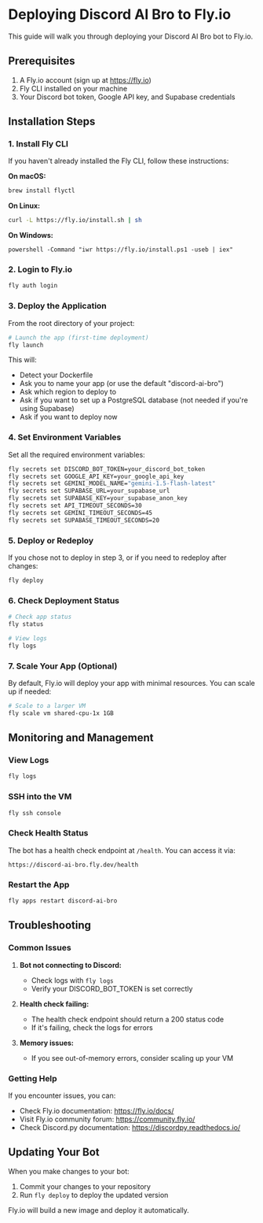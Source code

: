 # Deploying Discord AI Bro to Fly.io

This guide will walk you through deploying your Discord AI Bro bot to Fly.io.

## Prerequisites

1. A Fly.io account (sign up at https://fly.io)
2. Fly CLI installed on your machine
3. Your Discord bot token, Google API key, and Supabase credentials

## Installation Steps

### 1. Install Fly CLI

If you haven't already installed the Fly CLI, follow these instructions:

**On macOS:**
```bash
brew install flyctl
```

**On Linux:**
```bash
curl -L https://fly.io/install.sh | sh
```

**On Windows:**
```
powershell -Command "iwr https://fly.io/install.ps1 -useb | iex"
```

### 2. Login to Fly.io

```bash
fly auth login
```

### 3. Deploy the Application

From the root directory of your project:

```bash
# Launch the app (first-time deployment)
fly launch
```

This will:
- Detect your Dockerfile
- Ask you to name your app (or use the default "discord-ai-bro")
- Ask which region to deploy to
- Ask if you want to set up a PostgreSQL database (not needed if you're using Supabase)
- Ask if you want to deploy now

### 4. Set Environment Variables

Set all the required environment variables:

```bash
fly secrets set DISCORD_BOT_TOKEN=your_discord_bot_token
fly secrets set GOOGLE_API_KEY=your_google_api_key
fly secrets set GEMINI_MODEL_NAME="gemini-1.5-flash-latest"
fly secrets set SUPABASE_URL=your_supabase_url
fly secrets set SUPABASE_KEY=your_supabase_anon_key
fly secrets set API_TIMEOUT_SECONDS=30
fly secrets set GEMINI_TIMEOUT_SECONDS=45
fly secrets set SUPABASE_TIMEOUT_SECONDS=20
```

### 5. Deploy or Redeploy

If you chose not to deploy in step 3, or if you need to redeploy after changes:

```bash
fly deploy
```

### 6. Check Deployment Status

```bash
# Check app status
fly status

# View logs
fly logs
```

### 7. Scale Your App (Optional)

By default, Fly.io will deploy your app with minimal resources. You can scale up if needed:

```bash
# Scale to a larger VM
fly scale vm shared-cpu-1x 1GB
```

## Monitoring and Management

### View Logs

```bash
fly logs
```

### SSH into the VM

```bash
fly ssh console
```

### Check Health Status

The bot has a health check endpoint at `/health`. You can access it via:

```
https://discord-ai-bro.fly.dev/health
```

### Restart the App

```bash
fly apps restart discord-ai-bro
```

## Troubleshooting

### Common Issues

1. **Bot not connecting to Discord:**
   - Check logs with `fly logs`
   - Verify your DISCORD_BOT_TOKEN is set correctly

2. **Health check failing:**
   - The health check endpoint should return a 200 status code
   - If it's failing, check the logs for errors

3. **Memory issues:**
   - If you see out-of-memory errors, consider scaling up your VM

### Getting Help

If you encounter issues, you can:
- Check Fly.io documentation: https://fly.io/docs/
- Visit Fly.io community forum: https://community.fly.io/
- Check Discord.py documentation: https://discordpy.readthedocs.io/

## Updating Your Bot

When you make changes to your bot:

1. Commit your changes to your repository
2. Run `fly deploy` to deploy the updated version

Fly.io will build a new image and deploy it automatically.

